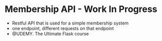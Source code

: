 # Membership API - Work In Progress

- Restful API that is used for a simple membership system
- one endpoint, different requests on that endpoint
- @UDEMY. The Ultimate Flask course
